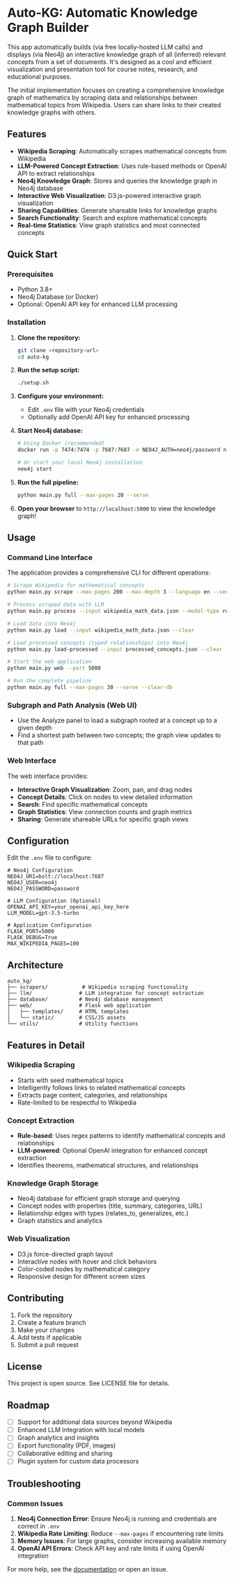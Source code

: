 # Auto-KG: Automatic Knowledge Graph Builder

This app automatically builds (via free locally-hosted LLM calls) and displays (via Neo4j) an interactive knowledge graph of all (inferred) relevant concepts from a set of documents. It's designed as a cool and efficient visualization and presentation tool for course notes, research, and educational purposes.

The initial implementation focuses on creating a comprehensive knowledge graph of mathematics by scraping data and relationships between mathematical topics from Wikipedia. Users can share links to their created knowledge graphs with others.

## Features

- **Wikipedia Scraping**: Automatically scrapes mathematical concepts from Wikipedia
- **LLM-Powered Concept Extraction**: Uses rule-based methods or OpenAI API to extract relationships
- **Neo4j Knowledge Graph**: Stores and queries the knowledge graph in Neo4j database
- **Interactive Web Visualization**: D3.js-powered interactive graph visualization
- **Sharing Capabilities**: Generate shareable links for knowledge graphs
- **Search Functionality**: Search and explore mathematical concepts
- **Real-time Statistics**: View graph statistics and most connected concepts

## Quick Start

### Prerequisites

- Python 3.8+
- Neo4j Database (or Docker)
- Optional: OpenAI API key for enhanced LLM processing

### Installation

1. **Clone the repository:**
   ```bash
   git clone <repository-url>
   cd auto-kg
   ```

2. **Run the setup script:**
   ```bash
   ./setup.sh
   ```

3. **Configure your environment:**
   - Edit `.env` file with your Neo4j credentials
   - Optionally add OpenAI API key for enhanced processing

4. **Start Neo4j database:**
   ```bash
   # Using Docker (recommended)
   docker run -p 7474:7474 -p 7687:7687 -e NEO4J_AUTH=neo4j/password neo4j:latest
   
   # Or start your local Neo4j installation
   neo4j start
   ```

5. **Run the full pipeline:**
   ```bash
   python main.py full --max-pages 20 --serve
   ```

6. **Open your browser** to `http://localhost:5000` to view the knowledge graph!

## Usage

### Command Line Interface

The application provides a comprehensive CLI for different operations:

```bash
# Scrape Wikipedia for mathematical concepts
python main.py scrape --max-pages 200 --max-depth 3 --language en --seed-topics "Mathematics" "Linear algebra" "Topology"

# Process scraped data with LLM
python main.py process --input wikipedia_math_data.json --model-type rule_based

# Load data into Neo4j
python main.py load --input wikipedia_math_data.json --clear

# Load processed concepts (typed relationships) into Neo4j
python main.py load-processed --input processed_concepts.json --clear

# Start the web application
python main.py web --port 5000

# Run the complete pipeline
python main.py full --max-pages 30 --serve --clear-db
```

### Subgraph and Path Analysis (Web UI)

- Use the Analyze panel to load a subgraph rooted at a concept up to a given depth
- Find a shortest path between two concepts; the graph view updates to that path

### Web Interface

The web interface provides:

- **Interactive Graph Visualization**: Zoom, pan, and drag nodes
- **Concept Details**: Click on nodes to view detailed information
- **Search**: Find specific mathematical concepts
- **Graph Statistics**: View connection counts and graph metrics
- **Sharing**: Generate shareable URLs for specific graph views

## Configuration

Edit the `.env` file to configure:

```env
# Neo4j Configuration
NEO4J_URI=bolt://localhost:7687
NEO4J_USER=neo4j
NEO4J_PASSWORD=password

# LLM Configuration (Optional)
OPENAI_API_KEY=your_openai_api_key_here
LLM_MODEL=gpt-3.5-turbo

# Application Configuration
FLASK_PORT=5000
FLASK_DEBUG=True
MAX_WIKIPEDIA_PAGES=100
```

## Architecture

```
auto_kg/
├── scrapers/           # Wikipedia scraping functionality
├── llm/               # LLM integration for concept extraction
├── database/          # Neo4j database management
├── web/               # Flask web application
│   ├── templates/     # HTML templates
│   └── static/        # CSS/JS assets
└── utils/             # Utility functions
```

## Features in Detail

### Wikipedia Scraping
- Starts with seed mathematical topics
- Intelligently follows links to related mathematical concepts
- Extracts page content, categories, and relationships
- Rate-limited to be respectful to Wikipedia

### Concept Extraction
- **Rule-based**: Uses regex patterns to identify mathematical concepts and relationships
- **LLM-powered**: Optional OpenAI integration for enhanced concept extraction
- Identifies theorems, mathematical structures, and relationships

### Knowledge Graph Storage
- Neo4j database for efficient graph storage and querying
- Concept nodes with properties (title, summary, categories, URL)
- Relationship edges with types (relates_to, generalizes, etc.)
- Graph statistics and analytics

### Web Visualization
- D3.js force-directed graph layout
- Interactive nodes with hover and click behaviors
- Color-coded nodes by mathematical category
- Responsive design for different screen sizes

## Contributing

1. Fork the repository
2. Create a feature branch
3. Make your changes
4. Add tests if applicable
5. Submit a pull request

## License

This project is open source. See LICENSE file for details.

## Roadmap

- [ ] Support for additional data sources beyond Wikipedia
- [ ] Enhanced LLM integration with local models
- [ ] Graph analytics and insights
- [ ] Export functionality (PDF, images)
- [ ] Collaborative editing and sharing
- [ ] Plugin system for custom data processors

## Troubleshooting

### Common Issues

1. **Neo4j Connection Error**: Ensure Neo4j is running and credentials are correct in `.env`
2. **Wikipedia Rate Limiting**: Reduce `--max-pages` if encountering rate limits
3. **Memory Issues**: For large graphs, consider increasing available memory
4. **OpenAI API Errors**: Check API key and rate limits if using OpenAI integration

For more help, see the [documentation](docs/) or open an issue.
